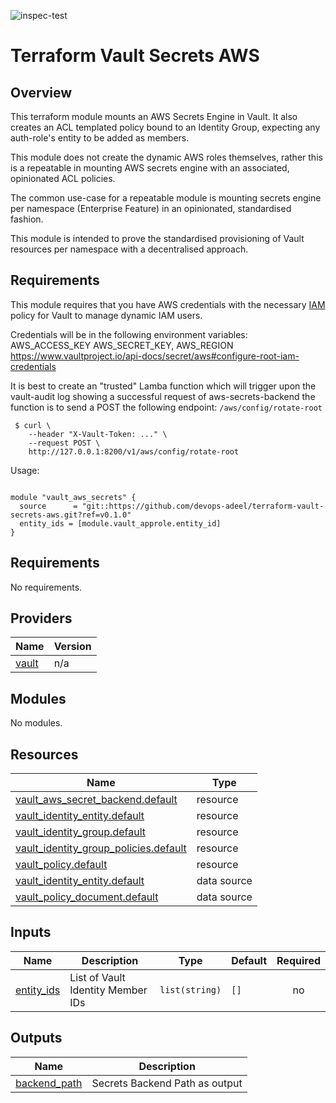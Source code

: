 ![inspec-test](https://github.com/devops-adeel/terraform-vault-secrets-aws/actions/workflows/terraform-apply.yml/badge.svg)

# Terraform Vault Secrets AWS
## Overview
This terraform module mounts an AWS Secrets Engine in Vault.  It also creates an
ACL templated policy bound to an Identity Group, expecting any auth-role's entity
to be added as members.

This module does not create the dynamic AWS roles themselves, rather this is a
repeatable in mounting AWS secrets engine with an associated, opinionated ACL
policies.

The common use-case for a repeatable module is mounting secrets engine per
namespace (Enterprise Feature) in an opinionated, standardised fashion.

This module is intended to prove the standardised provisioning of Vault resources
per namespace with a decentralised approach.


## Requirements

This module requires that you have AWS credentials with the necessary
[IAM](https://www.vaultproject.io/docs/secrets/aws#example-iam-policy-for-vault)
policy for Vault to manage dynamic IAM users.

Credentials will be in the following environment variables:
AWS_ACCESS_KEY AWS_SECRET_KEY, AWS_REGION
https://www.vaultproject.io/api-docs/secret/aws#configure-root-iam-credentials

It is best to create an "trusted" Lamba function which will trigger upon the
vault-audit log showing a successful request of aws-secrets-backend
the function is to send a POST the following endpoint: `/aws/config/rotate-root`

```
 $ curl \
    --header "X-Vault-Token: ..." \
    --request POST \
    http://127.0.0.1:8200/v1/aws/config/rotate-root
```

<!-- BEGINNING OF PRE-COMMIT-TERRAFORM DOCS HOOK -->
Usage:

```hcl

module "vault_aws_secrets" {
  source      = "git::https://github.com/devops-adeel/terraform-vault-secrets-aws.git?ref=v0.1.0"
  entity_ids = [module.vault_approle.entity_id]
}
```

## Requirements

No requirements.

## Providers

| Name | Version |
|------|---------|
| <a name="provider_vault"></a> [vault](#provider\_vault) | n/a |

## Modules

No modules.

## Resources

| Name | Type |
|------|------|
| [vault_aws_secret_backend.default](https://registry.terraform.io/providers/hashicorp/vault/latest/docs/resources/aws_secret_backend) | resource |
| [vault_identity_entity.default](https://registry.terraform.io/providers/hashicorp/vault/latest/docs/resources/identity_entity) | resource |
| [vault_identity_group.default](https://registry.terraform.io/providers/hashicorp/vault/latest/docs/resources/identity_group) | resource |
| [vault_identity_group_policies.default](https://registry.terraform.io/providers/hashicorp/vault/latest/docs/resources/identity_group_policies) | resource |
| [vault_policy.default](https://registry.terraform.io/providers/hashicorp/vault/latest/docs/resources/policy) | resource |
| [vault_identity_entity.default](https://registry.terraform.io/providers/hashicorp/vault/latest/docs/data-sources/identity_entity) | data source |
| [vault_policy_document.default](https://registry.terraform.io/providers/hashicorp/vault/latest/docs/data-sources/policy_document) | data source |

## Inputs

| Name | Description | Type | Default | Required |
|------|-------------|------|---------|:--------:|
| <a name="input_entity_ids"></a> [entity\_ids](#input\_entity\_ids) | List of Vault Identity Member IDs | `list(string)` | `[]` | no |

## Outputs

| Name | Description |
|------|-------------|
| <a name="output_backend_path"></a> [backend\_path](#output\_backend\_path) | Secrets Backend Path as output |
<!-- END OF PRE-COMMIT-TERRAFORM DOCS HOOK -->
